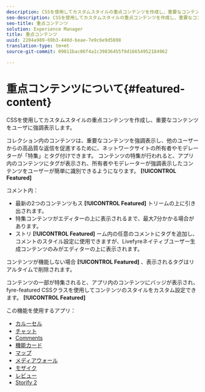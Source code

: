 ```yaml
---
description: CSSを使用してカスタムスタイルの重点コンテンツを作成し、重要なコンテンツをユーザに強調表示します。
seo-description: CSSを使用してカスタムスタイルの重点コンテンツを作成し、重要なコンテンツをユーザに強調表示します。
seo-title: 重点コンテンツ
solution: Experience Manager
title: 重点コンテンツ
uuid: 2204a989-69b3-440d-beae-7e9c6e9d5698
translation-type: tm+mt
source-git-commit: 09011bac06f4a1c39836455f9d16654952184962

---
```



# 重点コンテンツについて{#featured-content}

CSSを使用してカスタムスタイルの重点コンテンツを作成し、重要なコンテンツをユーザに強調表示します。

コレクション内のコンテンツは、重要なコンテンツを強調表示し、他のユーザーからの高品質な返信を促進するために、ネットワークサイトの所有者やモデレーターが「特集」とタグ付けできます。 コンテンツの特集が行われると、アプリ内のコンテンツにタグが表示され、所有者やモデレーターが強調表示したコンテンツをユーザーが簡単に識別できるようになります。 **[!UICONTROL Featured]**

コメント内：

* 最新の2つのコンテンツもス **[!UICONTROL Featured]** トリームの上に引き出されます。
* 特集コンテンツがエディターの上に表示されるまで、最大7分かかる場合があります。
* ストリ **[!UICONTROL Featured]** ーム内の任意のコメントにタグを追加し、コメントのスタイル設定に使用できますが、Livefyreネイティブユーザー生成コンテンツのみがエディターの上に表示されます。

コンテンツが機能しない場合 **[!UICONTROL Featured]** 、表示されるタグはリアルタイムで削除されます。

コンテンツの一部が特集されると、アプリ内のコンテンツにバッジが表示され、fyre-featured CSSクラスを使用してコンテンツのスタイルをカスタム設定できます。 **[!UICONTROL Featured]**

この機能を使用するアプリ：

* [カルーセル](/help/using/c-about-apps/c-carousel-app/c-carousel-app.md#c_carousel_app)
* [チャット](/help/using/c-about-apps/c-chat-app/c-chat-app.md#c_chat_app)
* [Comments](/help/using/c-about-apps/c-comments/c-comments.md)
* [機能カード](/help/using/c-about-apps/c-feature-card-app/c-feature-card-app.md#c_feature_card_app)
* [マップ](/help/using/c-about-apps/c-map-app/c-map-app.md#c_map_app)
* [メディアウォール](/help/using/c-about-apps/c-media-wall-app/c-media-wall-app.md#c_media_wall_app)
* [モザイク](/help/using/c-about-apps/c-mosaic-app/c-mosaic-app.md#c_mosaic_app)
* [レビュー](/help/using/c-about-apps/c-reviews-app/c-reviews-app.md#c_reviews_app)
* [Storify 2](/help/using/c-about-apps/c-storify2/c-storify2.md#c_storify2)

